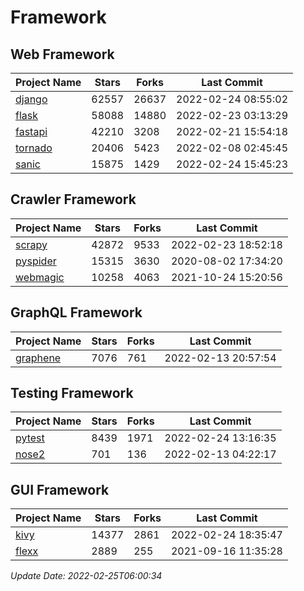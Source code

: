 # Framework

## Web Framework
| Project Name | Stars | Forks | Last Commit |
| ------------ | ----- | ----- | ----------- |
| [django](https://github.com/django/django) | 62557 | 26637 | 2022-02-24 08:55:02 |
| [flask](https://github.com/pallets/flask) | 58088 | 14880 | 2022-02-23 03:13:29 |
| [fastapi](https://github.com/tiangolo/fastapi) | 42210 | 3208 | 2022-02-21 15:54:18 |
| [tornado](https://github.com/tornadoweb/tornado) | 20406 | 5423 | 2022-02-08 02:45:45 |
| [sanic](https://github.com/sanic-org/sanic) | 15875 | 1429 | 2022-02-24 15:45:23 |

## Crawler Framework
| Project Name | Stars | Forks | Last Commit |
| ------------ | ----- | ----- | ----------- |
| [scrapy](https://github.com/scrapy/scrapy) | 42872 | 9533 | 2022-02-23 18:52:18 |
| [pyspider](https://github.com/binux/pyspider) | 15315 | 3630 | 2020-08-02 17:34:20 |
| [webmagic](https://github.com/code4craft/webmagic) | 10258 | 4063 | 2021-10-24 15:20:56 |

## GraphQL Framework
| Project Name | Stars | Forks | Last Commit |
| ------------ | ----- | ----- | ----------- |
| [graphene](https://github.com/graphql-python/graphene) | 7076 | 761 | 2022-02-13 20:57:54 |

## Testing Framework
| Project Name | Stars | Forks | Last Commit |
| ------------ | ----- | ----- | ----------- |
| [pytest](https://github.com/pytest-dev/pytest) | 8439 | 1971 | 2022-02-24 13:16:35 |
| [nose2](https://github.com/nose-devs/nose2) | 701 | 136 | 2022-02-13 04:22:17 |

## GUI Framework
| Project Name | Stars | Forks | Last Commit |
| ------------ | ----- | ----- | ----------- |
| [kivy](https://github.com/kivy/kivy) | 14377 | 2861 | 2022-02-24 18:35:47 |
| [flexx](https://github.com/flexxui/flexx) | 2889 | 255 | 2021-09-16 11:35:28 |

*Update Date: 2022-02-25T06:00:34*
